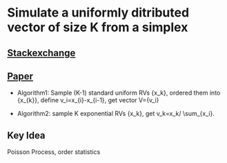 # Simulate a uniformly ditributed vector of size K from a simplex

## [Stackexchange](https://stats.stackexchange.com/questions/289258/how-to-simulate-a-uniform-distribution-of-a-triangular-area/289363)

## [Paper](http://citeseerx.ist.psu.edu/viewdoc/download?doi=10.1.1.159.912&rep=rep1&type=pdf)
- Algorithm1: Sample (K-1) standard uniform RVs {x_k}, ordered them into  {x_{k}}, define v_i=x_{i}-x_{i-1}, get vector V={v_i}

- Algorithm2: sample K exponential RVs {x_k}, get v_k=x_k/ \sum_{x_i}.

## Key Idea
Poisson Process, order statistics
